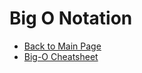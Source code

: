 # Big O Notation

- [Back to Main Page](https://github.com/PdxCodeGuild/career-guide)
- [Big-O Cheatsheet](https://www.bigocheatsheet.com/)
